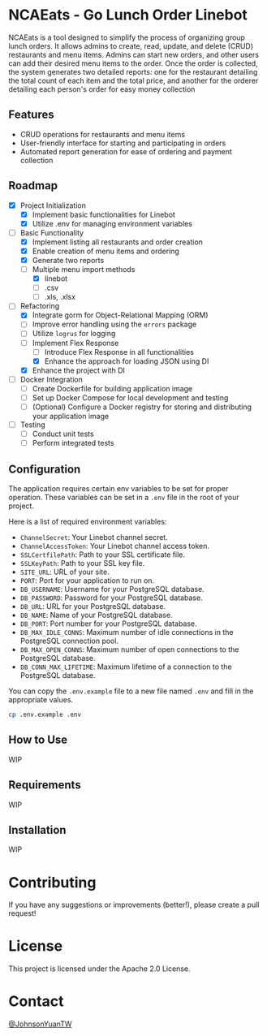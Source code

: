 # NCAEats - Go Lunch Order Linebot
NCAEats is a tool designed to simplify the process of organizing group lunch orders. It allows admins to create, read, update, and delete (CRUD) restaurants and menu items. Admins can start new orders, and other users can add their desired menu items to the order. Once the order is collected, the system generates two detailed reports: one for the restaurant detailing the total count of each item and the total price, and another for the orderer detailing each person's order for easy money collection

## Features
* CRUD operations for restaurants and menu items
* User-friendly interface for starting and participating in orders
* Automated report generation for ease of ordering and payment collection

## Roadmap
- [x] Project Initialization
    - [x] Implement basic functionalities for Linebot
    - [x] Utilize .env for managing environment variables
- [ ] Basic Functionality
    - [x] Implement listing all restaurants and order creation
    - [x] Enable creation of menu items and ordering
    - [x] Generate two reports
    - [ ] Multiple menu import methods
        - [x] linebot
        - [ ] .csv
        - [ ] .xls, .xlsx
- [ ] Refactoring
    - [x] Integrate gorm for Object-Relational Mapping (ORM)
    - [ ] Improve error handling using the `errors` package
    - [ ] Utilize `logrus` for logging
    - [ ] Implement Flex Response
        - [ ] Introduce Flex Response in all functionalities
        - [x] Enhance the approach for loading JSON using DI
    - [x] Enhance the project with DI
- [ ] Docker Integration
    - [ ] Create Dockerfile for building application image
    - [ ] Set up Docker Compose for local development and testing
    - [ ] (Optional) Configure a Docker registry for storing and distributing your application image
- [ ] Testing
    - [ ] Conduct unit tests
    - [ ] Perform integrated tests

## Configuration

The application requires certain env variables to be set for proper operation. These variables can be set in a `.env` file in the root of your project. 

Here is a list of required environment variables:

- `ChannelSecret`: Your Linebot channel secret.
- `ChannelAccessToken`: Your Linebot channel access token.
- `SSLCertfilePath`: Path to your SSL certificate file.
- `SSLKeyPath`: Path to your SSL key file.
- `SITE_URL`: URL of your site.
- `PORT`: Port for your application to run on.
- `DB_USERNAME`: Username for your PostgreSQL database.
- `DB_PASSWORD`: Password for your PostgreSQL database.
- `DB_URL`: URL for your PostgreSQL database.
- `DB_NAME`: Name of your PostgreSQL database.
- `DB_PORT`: Port number for your PostgreSQL database.
- `DB_MAX_IDLE_CONNS`: Maximum number of idle connections in the PostgreSQL connection pool.
- `DB_MAX_OPEN_CONNS`: Maximum number of open connections to the PostgreSQL database.
- `DB_CONN_MAX_LIFETIME`: Maximum lifetime of a connection to the PostgreSQL database.

You can copy the `.env.example` file to a new file named `.env` and fill in the appropriate values. 

```bash
cp .env.example .env
```

## How to Use
WIP

## Requirements
WIP

## Installation
WIP

# Contributing
If you have any suggestions or improvements (better!), please create a pull request! 

# License
This project is licensed under the Apache 2.0 License.

# Contact
[@JohnsonYuanTW](https://github.com/JohnsonYuanTW/)
